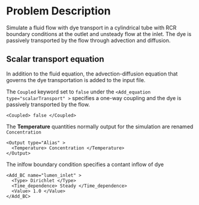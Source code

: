 
# **Problem Description**

Simulate a fluid flow with dye transport in a cylindrical tube with RCR boundary conditions at the outlet and unsteady flow at the inlet. The dye is passively transported by the flow through advection and diffusion.

## Scalar transport equation

In addition to the fluid equation, the advection-diffusion equation that governs the dye transportation is added to the input file. 

The `Coupled` keyword set to `false` under the `<Add_equation type="scalarTransport" >` specifies a one-way coupling and the dye is passively transported by the flow.
```
<Coupled> false </Coupled>
```

The **Temperature** quantities normally output for the simulation are renamed `Concentration` 

```
<Output type="Alias" >
  <Temperature> Concentration </Temperature>
</Output>
```

The inlfow boundary condition specifies a contant inflow of dye
```
<Add_BC name="lumen_inlet" >
  <Type> Dirichlet </Type>
  <Time_dependence> Steady </Time_dependence>
  <Value> 1.0 </Value>
</Add_BC>
```
